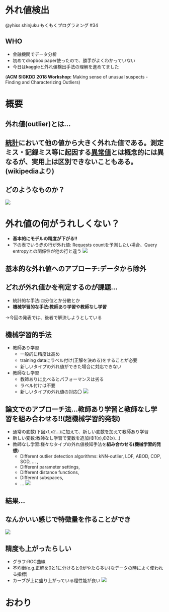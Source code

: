 # 外れ値検出
@yhiss
shinjuku もくもくプログラミング #34


## WHO
- 金融機関でデータ分析
- 初めてdropbox paper使ったので、勝手がよくわかっていない
- 今日は~~kaggle~~と外れ値検出手法の理解を進めてました

(**ACM SIGKDD 2018 Workshop:**
Making sense of unusual suspects - Finding and Characterizing Outliers)


# 概要
## 外れ値(outlier)とは…
## [統計](https://ja.wikipedia.org/wiki/%E7%B5%B1%E8%A8%88)において他の値から大きく外れた値である。測定ミス・記録ミス等に起因する[異常値](https://ja.wikipedia.org/w/index.php?title=%E7%95%B0%E5%B8%B8%E5%80%A4&action=edit&redlink=1)とは概念的には異なるが、実用上は区別できないこともある。(wikipediaより)
## どのようなものか？
![](https://d2mxuefqeaa7sj.cloudfront.net/s_92BADB5E1BE714C2B71FF27B3C91EAEA48B0DDAD9C519E56694D9A7F22BBBB8C_1549683342026_1.png)

# 外れ値の何がうれしくない？
- **基本的にモデルの精度が下がる!!**
- 下の表でいう赤の行が外れ値:
  Requests countを予測したい場合、Query entropyとの関係性が他の行と違う
![](https://d2mxuefqeaa7sj.cloudfront.net/s_92BADB5E1BE714C2B71FF27B3C91EAEA48B0DDAD9C519E56694D9A7F22BBBB8C_1549684703658_2.png)

## **基本的な外れ値へのアプローチ:データから除外**
## **どれが外れ値かを判定するのが課題…**
- 統計的な手法:四分位とか分散とか
- **機械学習的な手法:教師あり学習や教師なし学習**

→今回の発表では、後者で解決しようとしている

## **機械学習的手法**
- 教師あり学習
  - 一般的に精度は高め
  - training dataにラベル付け(正解を決める)をすることが必要
  - 新しいタイプの外れ値ができた場合に対応できない
- 教師なし学習
  - 教師ありに比べるとパフォーマンスは劣る
  - ラベル付けは不要
  - 新しいタイプの外れ値の対応〇
![](https://d2mxuefqeaa7sj.cloudfront.net/s_92BADB5E1BE714C2B71FF27B3C91EAEA48B0DDAD9C519E56694D9A7F22BBBB8C_1549685774224_3.png)



## **論文でのアプローチ法…教師あり学習と教師なし学習を組み合わせる!!(超機械学習的発想)**
- 通常の変数(下図x1,x2…)に加えて、新しい変数を加えて教師あり学習
- 新しい変数:教師なし学習で変数を追加(Φ1(x),Φ2(x)…)
- 教師なし学習:様々なタイプの外れ値検知手法を**組み合わせる(機械学習的発想)**
  - Different outlier detection algorithms:  kNN-outlier, LOF, ABOD, COP, SOD, … , 
  - Different parameter settings, 
  - Different distance functions, 
  - Different subspaces, 
  - …
![](https://d2mxuefqeaa7sj.cloudfront.net/s_92BADB5E1BE714C2B71FF27B3C91EAEA48B0DDAD9C519E56694D9A7F22BBBB8C_1549686575300_4.png)

## 結果…
## なんかいい感じで特徴量を作ることができ
![](https://d2mxuefqeaa7sj.cloudfront.net/s_92BADB5E1BE714C2B71FF27B3C91EAEA48B0DDAD9C519E56694D9A7F22BBBB8C_1549687039352_4.png)

## 精度も上がったらしい
- グラフ:ROC曲線
- 不均衡(e.g.正解を0と1に分けると0がやたら多い)なデータの時によく使われる指標)
- カーブが上に盛り上がっている程性能が良い
![](https://d2mxuefqeaa7sj.cloudfront.net/s_92BADB5E1BE714C2B71FF27B3C91EAEA48B0DDAD9C519E56694D9A7F22BBBB8C_1549687071892_5.png)

# おわり

